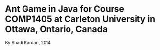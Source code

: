 Ant Game in Java for Course COMP1405 at Carleton University in Ottawa, Ontario, Canada
=====================

By Shadi Kardan, 2014
